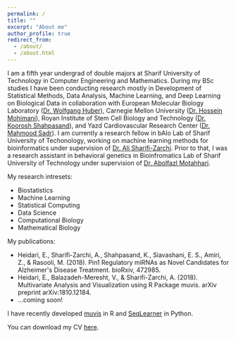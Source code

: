 ```yaml
---
permalink: /
title: ""
excerpt: "About me"
author_profile: true
redirect_from: 
  - /about/
  - /about.html
---
```


I am a fifth year undergrad of double majors at Sharif University of Technology in Computer Engineering and Mathematics. During my BSc studies I have been conducting research mostly in Development of Statistical Methods, Data Analysis, Machine Learning, and Deep Learning on Biological Data in collaboration with European Molecular Biology Laboratory ([Dr. Wolfgang Huber](http://www.huber.embl.de)), Carnegie Mellon University ([Dr. Hossein Mohimani](http://mohimanilab.cbd.cmu.edu)), Royan Institute of Stem Cell Biology and Technology ([Dr. Koorosh Shahpasand](https://www.omicsonline.org/speaker/koorosh-shahpasand-royan-institute-for-stem-cell-biology-and-technology-iran/)), and Yazd Cardiovascular Research Center ([Dr. Mahmood Sadr]()). I am currently a research fellow in bAIo Lab of Sharif University of Techonology, working on machine learning methods for bioinformatics under supervision of [Dr. Ali Sharifi-Zarchi](https://scholar.google.com/citations?user=GbJMZLIAAAAJ&hl=en). Prior to that, I was a research assistant in behavioral genetics in Bioinfromatics Lab of Sharif University of Technology under supervision of [Dr. Abolfazl Motahhari](https://scholar.google.com/citations?user=rJ-biB0AAAAJ&hl=en). 

My research intresets:
- Biostatistics
- Machine Learning
- Statistical Computing
- Data Science
- Computational Biology
- Mathematical Biology

My publications:
+ Heidari, E., Sharifi-Zarchi, A., Shahpasand, K., Siavashani, E. S., Amiri, Z., & Rasooli, M. (2018). Pin1 Regulatory miRNAs as Novel Candidates for Alzheimer's Disease Treatment. bioRxiv, 472985.
+ Heidari, E., Balazadeh-Meresht, V., & Sharifi-Zarchi, A. (2018). Multivariate Analysis and Visualization using R Package muvis. arXiv preprint arXiv:1810.12184.
+ ...coming soon!

I have recently developed [muvis](https://baio-lab.github.io/muvis/index.html) in R and [SeqLearner](https://github.com/EliHei/SeqLearn) in Python. 

You can download my CV [here](https://github.com/EliHei/EliHei.github.io/raw/master/CV_elyas_heidari.pdf).



